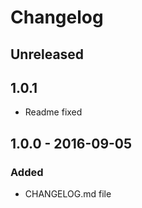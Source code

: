 # Changelog

<!-- There is always Unreleased section on the top. Subsections (Added, Changed, Fixed, Removed) should be added as needed. -->
## Unreleased

## 1.0.1
- Readme fixed

## 1.0.0 - 2016-09-05
### Added
- CHANGELOG.md file
